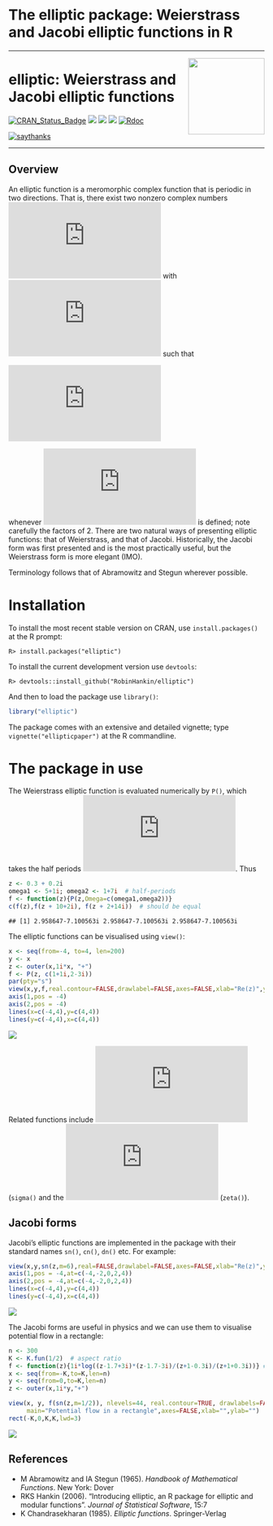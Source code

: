 The elliptic package: Weierstrass and Jacobi elliptic functions in R
================

------------------------------------------------------------------------

<!-- README.md is generated from README.Rmd. Please edit that file -->

<img src="man/figures/elliptic.png" width = "150" align="right" />

# elliptic: Weierstrass and Jacobi elliptic functions

[![CRAN_Status_Badge](https://www.r-pkg.org/badges/version/elliptic?color=green)](https://cran.r-project.org/package=elliptic)
![](https://cranlogs.r-pkg.org/badges/grand-total/elliptic?color=green)
![](https://cranlogs.r-pkg.org/badges/elliptic?color=green)
![](https://cranlogs.r-pkg.org/badges/last-week/elliptic?color=green)
[![Rdoc](https://www.rdocumentation.org/badges/version/elliptic)](http://www.rdocumentation.org/packages/elliptic)

[![saythanks](https://img.shields.io/badge/say-thanks-ff69b4.svg)](https://saythanks.io/to/RobinHankin)

------------------------------------------------------------------------

## Overview

An elliptic function is a meromorphic complex function that is periodic
in two directions. That is, there exist two nonzero complex numbers
![\\omega_1,\\omega_2](https://latex.codecogs.com/png.latex?%5Comega_1%2C%5Comega_2 "\omega_1,\omega_2")
with
![\\omega_1/\\omega_2\\in\\mathbb{C}\\backslash\\mathbb{R}](https://latex.codecogs.com/png.latex?%5Comega_1%2F%5Comega_2%5Cin%5Cmathbb%7BC%7D%5Cbackslash%5Cmathbb%7BR%7D "\omega_1/\omega_2\in\mathbb{C}\backslash\mathbb{R}")
such that

![
f(z) = f(z+2\\omega_1)=f(z+2\\omega_2)
](https://latex.codecogs.com/png.latex?%0Af%28z%29%20%3D%20f%28z%2B2%5Comega_1%29%3Df%28z%2B2%5Comega_2%29%0A "
f(z) = f(z+2\omega_1)=f(z+2\omega_2)
")

whenever ![f(z)](https://latex.codecogs.com/png.latex?f%28z%29 "f(z)")
is defined; note carefully the factors of 2. There are two natural ways
of presenting elliptic functions: that of Weierstrass, and that of
Jacobi. Historically, the Jacobi form was first presented and is the
most practically useful, but the Weierstrass form is more elegant (IMO).

Terminology follows that of Abramowitz and Stegun wherever possible.

# Installation

To install the most recent stable version on CRAN, use
`install.packages()` at the R prompt:

    R> install.packages("elliptic")

To install the current development version use `devtools`:

    R> devtools::install_github("RobinHankin/elliptic")

And then to load the package use `library()`:

``` r
library("elliptic")
```

The package comes with an extensive and detailed vignette; type
`vignette("ellipticpaper")` at the R commandline.

# The package in use

The Weierstrass elliptic function is evaluated numerically by `P()`,
which takes the half periods
![\\omega_1,\\omega_2](https://latex.codecogs.com/png.latex?%5Comega_1%2C%5Comega_2 "\omega_1,\omega_2").
Thus

``` r
z <- 0.3 + 0.2i
omega1 <- 5+1i; omega2 <- 1+7i  # half-periods
f <- function(z){P(z,Omega=c(omega1,omega2))}
c(f(z),f(z + 10+2i), f(z + 2+14i))  # should be equal
```

    ## [1] 2.958647-7.100563i 2.958647-7.100563i 2.958647-7.100563i

The elliptic functions can be visualised using `view()`:

``` r
x <- seq(from=-4, to=4, len=200)
y <- x
z <- outer(x,1i*x, "+")
f <- P(z, c(1+1i,2-3i))
par(pty="s")
view(x,y,f,real.contour=FALSE,drawlabel=FALSE,axes=FALSE,xlab="Re(z)",ylab="Im(z)", main="P(z,1+i,2-3i)")
axis(1,pos = -4)
axis(2,pos = -4)
lines(x=c(-4,4),y=c(4,4))
lines(y=c(-4,4),x=c(4,4))
```

![](README_files/figure-gfm/view_wp-1.png)<!-- -->

Related functions include
![\\sigma(\\cdot)](https://latex.codecogs.com/png.latex?%5Csigma%28%5Ccdot%29 "\sigma(\cdot)")
(`sigma()` and the
![\\zeta(\\cdot)](https://latex.codecogs.com/png.latex?%5Czeta%28%5Ccdot%29 "\zeta(\cdot)")
(`zeta()`).

## Jacobi forms

Jacobi’s elliptic functions are implemented in the package with their
standard names `sn()`, `cn()`, `dn()` etc. For example:

``` r
view(x,y,sn(z,m=6),real=FALSE,drawlabel=FALSE,axes=FALSE,xlab="Re(z)",ylab="Im(z)", main="The Jacobi sn() function")
axis(1,pos = -4,at=c(-4,-2,0,2,4))
axis(2,pos = -4,at=c(-4,-2,0,2,4))
lines(x=c(-4,4),y=c(4,4))
lines(y=c(-4,4),x=c(4,4))
```

![](README_files/figure-gfm/view_sn-1.png)<!-- -->

The Jacobi forms are useful in physics and we can use them to visualise
potential flow in a rectangle:

``` r
n <- 300
K <- K.fun(1/2)  # aspect ratio
f <- function(z){1i*log((z-1.7+3i)*(z-1.7-3i)/(z+1-0.3i)/(z+1+0.3i))} # position of source and sink
x <- seq(from=-K,to=K,len=n)
y <- seq(from=0,to=K,len=n)
z <- outer(x,1i*y,"+")

view(x, y, f(sn(z,m=1/2)), nlevels=44, real.contour=TRUE, drawlabels=FALSE,
     main="Potential flow in a rectangle",axes=FALSE,xlab="",ylab="")
rect(-K,0,K,K,lwd=3)
```

![](README_files/figure-gfm/view_rectangle-1.png)<!-- -->

## References

-   M Abramowitz and IA Stegun (1965). *Handbook of Mathematical
    Functions*. New York: Dover
-   RKS Hankin (2006). “Introducing elliptic, an R package for elliptic
    and modular functions”. *Journal of Statistical Software*, 15:7
-   K Chandrasekharan (1985). *Elliptic functions*. Springer-Verlag
